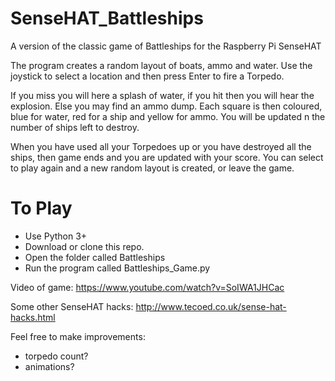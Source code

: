 # SenseHAT_Battleships

A version of the classic game of Battleships for the Raspberry Pi SenseHAT

The program creates a random layout of boats, ammo and water.  Use the joystick to select a location and then press Enter to fire a Torpedo.

If you miss you will here a splash of water, if you hit then you will hear the explosion.  Else you may find an ammo dump.  Each square is then coloured, blue for water, red for a ship and yellow for ammo.  You will be updated n the number of ships left to destroy.

When you have used all your Torpedoes up or you have destroyed all the ships, then game ends and you are updated with your score.  You can select to play again and a new random layout is created, or leave the game.

# To Play

- Use Python 3+
- Download or clone this repo.
- Open the folder called Battleships
- Run the program called Battleships_Game.py

Video of game: https://www.youtube.com/watch?v=SoIWA1JHCac

Some other SenseHAT hacks: http://www.tecoed.co.uk/sense-hat-hacks.html

Feel free to make improvements:

- torpedo count?
- animations?

